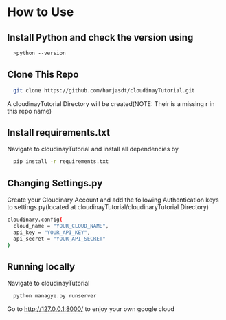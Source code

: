 # How to Use

## Install Python and check the version using
```bash
  >python --version
```

## Clone This Repo

```bash
  git clone https://github.com/harjasdt/cloudinayTutorial.git
```
A cloudinayTutorial Directory will be created(NOTE: Their is a missing r in this repo name)

## Install requirements.txt
Navigate to cloudinayTutorial and install all dependencies by
```bash
  pip install -r requirements.txt
```

## Changing Settings.py 
Create your Cloudinary Account and add the following Authentication keys to settings.py(located at cloudinayTutorial/cloudinaryTutorial Directory)

```bash
cloudinary.config( 
  cloud_name = "YOUR_CLOUD_NAME", 
  api_key = "YOUR_API_KEY", 
  api_secret = "YOUR_API_SECRET" 
)
```

## Running locally
Navigate to cloudinayTutorial

```bash
  python managye.py runserver
```

Go to http://127.0.0.1:8000/ to enjoy your own google cloud
